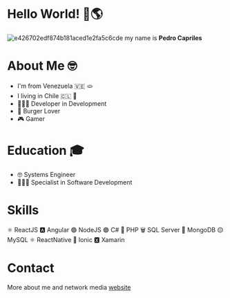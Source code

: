 # Hello World! 👋🌎 
![e426702edf874b181aced1e2fa5c6cde](https://user-images.githubusercontent.com/10298615/134107022-a0a1ce35-b013-4388-931d-cac9b21725f1.gif)
my name is **Pedro Capriles**

# About Me 🤓
* I'm from Venezuela 🇻🇪 🫓
* I living in Chile 🇨🇱 📍
* 👨🏻‍💻 Developer in Development
* 🍔 Burger Lover
* 🎮 Gamer

# Education 🎓
* 🤓 Systems Engineer
* 👨🏻‍💻 Specialist in Software Development

# Skills
⚛️ ReactJS
🅰️ Angular
🟢 NodeJS
🟣 C#
🔵 PHP
🗑 SQL Server
🍃 MongoDB
🟡 MySQL
⚛️ ReactNative
🔵 Ionic
🆇 Xamarin

# Contact

More about me and network media [website](https://pedrocapriles.io)



